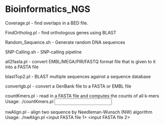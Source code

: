 # Bioinformatics_NGS

Coverage.pl - find overlaps in a BED file.

FindOrtholog.pl - find orthologous genes using BLAST 

Random_Sequence.sh - Generate random DNA sequences

SNP-Calling.sh - SNP-calling pipeline

all2fasta.pl - convert EMBL/MEGA/PIR/FASTQ format file that is given to it into a FASTA file

blastTop2.pl - BLAST multiple sequences against a sequence database 

convertgb.pl - convert a GenBank file to a FASTA or EMBL file 

countKmers.pl - read in a FASTA file and computes the counts of all k-mers 
Usage: ./countKmers.pl <input file name> <length of k-mer> 

nwAlign.pl - align two sequence by Needleman-Wunsch (NW) algorithm 
Usage: ./nwAlign.pl <input FASTA file 1> <input FASTA file 2>   
